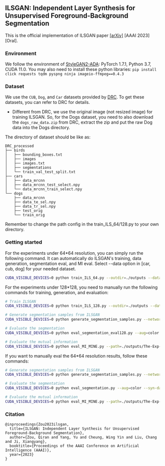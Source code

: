 ## ILSGAN: Independent Layer Synthesis for  Unsupervised Foreground-Background Segmentation
This is the official implementation of ILSGAN paper [[arXiv]](https://arxiv.org/abs/2211.13974) [AAAI 2023] [Oral].

### Environment
We follow the environment of [StyleGAN2-ADA](https://github.com/NVlabs/stylegan2-ada-pytorch): PyTorch 1.7.1, Python 3.7, CUDA 11.0.
You may also need to install these python libraries: `pip install click requests tqdm pyspng ninja imageio-ffmpeg==0.4.3`

### Dataset
We use the `CUB`, `Dog`, and `Car` datasets provided by [DRC](https://github.com/yuPeiyu98/Deep-Region-Competition).
To get these datasets, you can refer to DRC for details. 
* Different from DRC, we use the original image (not resized image) for training ILSGAN. 
So, for the Dogs dataset, you need to also download the `dogs_raw_data.zip` from DRC, 
extract the zip and put the raw Dog data into the Dogs directory.

The directory of dataset should be like as:
```
DRC_processed
├── birds
│   ├── bounding_boxes.txt
│   ├── images
│   ├── images.txt
│   ├── segmentations
│   └── train_val_test_split.txt
├── cars
│   ├── data_mrcnn
│   ├── data_mrcnn_test_select.npy
│   └── data_mrcnn_train_select.npy
└── dogs
    ├── data_mrcnn
    ├── data_te_sel.npy
    ├── data_tr_sel.npy
    ├── test_orig
    └── train_orig
```
Remember to change the path config in the train_ILS_64/128.py to your own directory.

### Getting started

For the experiments under 64*64 resolution, you can simply run the following command.
It can automatically do ILSGAN's training, data generation, segmentation eval, and MI eval.
Select --data option in [car, cub, dog] for your needed dataset.
```.bash
CUDA_VISIBLE_DEVICES=0 python train_ILS_64.py --outdir=./outputs --data=car --gpus=1 --cfg=ILS_predL --batch=32
```

For the experiments under 128*128, you need to manually run the following commands for training, generation, and evaluation:
```.bash
# Train ILSGAN
CUDA_VISIBLE_DEVICES=0 python train_ILS_128.py --outdir=./outputs --data=car --gpus=1 --cfg=ILS --batch=32

# Generate segmentation samples from ILSGAN
CUDA_VISIBLE_DEVICES=0 python generate_segmentation_samples.py --network=./outputs/The-Exp-For-Eval --n=50000 --topk=8000

# Evaluate the segmentation
CUDA_VISIBLE_DEVICES=0 python eval_segmentation_eval128.py --aug=color --syn-data=./outputs/The-Exp-For-Eval/synthetic_data-XXXXXX --real-data=car --scale=128

# Evaluate the mutual information
CUDA_VISIBLE_DEVICES=0 python eval_MI_MINE.py --path=./outputs/The-Exp-For-Eval/auto_test/synthetic_data-XXXXXX

```

If you want to manually eval the 64*64 resolution results, follow these commands:
```.bash
# Generate segmentation samples from ILSGAN
CUDA_VISIBLE_DEVICES=0 python generate_segmentation_samples.py --network=./outputs/The-Exp-For-Eval --n=50000 --topk=8000

# Evaluate the segmentation
CUDA_VISIBLE_DEVICES=0 python eval_segmentation.py --aug=color --syn-data=./outputs/The-Exp-For-Eval/synthetic_data-XXXXXX --real-data=car --scale=64

# Evaluate the mutual information
CUDA_VISIBLE_DEVICES=0 python eval_MI_MINE.py --path=./outputs/The-Exp-For-Eval/auto_test/synthetic_data-XXXXXX
```

### Citation
```
@inproceedings{Zou2023ilsgan,
  title={ILSGAN: Independent Layer Synthesis for Unsupervised Foreground-Background Segmentation},
  author={Zou, Qiran and Yang, Yu and Cheung, Wing Yin and Liu, Chang and Ji, Xiangyang},
  booktitle={Proceedings of the AAAI Conference on Artificial Intelligence (AAAI)},
  year={2023}
}
```


